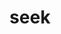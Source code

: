 ---
category: 4-letters
denotation: null
name: seek
reference_link: https://www.etymonline.com/word/seek
root_language: null
root_name: null
title: seek
type: free
word_sums:
- respelling: seek
  sum: 'Seek + '
---